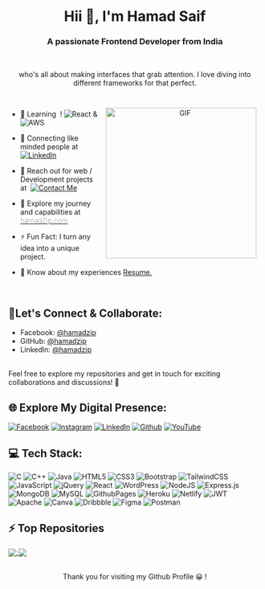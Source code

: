 <h1 align="center">Hii 👋, I'm Hamad Saif</h1>
<h3 align="center">A passionate Frontend Developer from India</h3><br>
<p align="center">who's all about making interfaces that grab attention. I love diving into different frameworks for that perfect.</p><br>

<a target="_blank" align="center" >
  <img style="padding: 10px 10px 0px 10px;" align="right" top="700" height="300" width="300" alt="GIF" src="https://guruprasad.codes/_next/image?url=%2F_next%2Fstatic%2Fmedia%2Fcoder.41289687.gif&w=750&q=75">
</a>

- 🌱 Learning &nbsp;!  ![React](https://img.shields.io/badge/react-%2320232a.svg?style=for-the-badge&logo=react&logoColor=%2361DAFB) &amp; ![AWS](https://img.shields.io/badge/AWS-%23FF9900.svg?style=for-the-badge&logo=amazon-aws&logoColor=white)
  
- 🔭 Connecting like minded people at &nbsp;[![LinkedIn](https://img.shields.io/badge/LinkedIn-0077B5?style=for-the-badge&logo=linkedin&logoColor=white)](https://linkedin.com/in/hamadzip)

- 💬 Reach out for web / Development projects at &nbsp;[![Contact Me](https://img.shields.io/badge/Gmail-D14836?style=for-the-badge&logo=gmail&logoColor=white)](mailto:hamadsaif.zip@gmail.com)

- 📄 Explore my journey and capabilities at <strong style="font-weight:100"> [hamadZip.com](https://hamadzip.vercel.app) </strong>

- ⚡ Fun Fact: I turn any idea into a unique project.

- 📄 Know about my experiences <a href="https://hamadzip.vercel.app/resume" target="blank">Resume.</a>
<br/>

## 📧Let's Connect & Collaborate:<br>
- Facebook: [@hamadzip](https://www.facebook.com/hamad.saif.146/)<br>
- GitHub: [@hamadzip](https://github.com/HamadCoder2)<br>
- LinkedIn: [@hamadzip](https://linkedin.com/in/hamadzip)<br><br>

Feel free to explore my repositories and get in touch for exciting collaborations and discussions! 🚀


## 🌐 Explore My Digital Presence:
[![Facebook](https://img.shields.io/badge/Facebook-%231877F2.svg?logo=Facebook&logoColor=white)](https://www.facebook.com/hamad.saif.146/) [![Instagram](https://img.shields.io/badge/Instagram-%23E4405F.svg?logo=Instagram&logoColor=white)](https://instagram.com/hamadzip_) [![LinkedIn](https://img.shields.io/badge/LinkedIn-%230077B5.svg?logo=linkedin&logoColor=white)](https://www.linkedin.com/in/hamadzip/) [![Github](https://img.shields.io/badge/github%20-121013?style=for-the-badge&logo=github&logoColor=white)](https://github.com/HamadCoder2) [![YouTube](https://img.shields.io/badge/YouTube-%23FF0000.svg?logo=YouTube&logoColor=white)](https://www.youtube.com/channel/UCC9PvNqyhfuST04U_sgyNMQ) 

## 💻 Tech Stack:
![C](https://img.shields.io/badge/c-%2300599C.svg?style=for-the-badge&logo=c&logoColor=white) ![C++](https://img.shields.io/badge/c++-%2300599C.svg?style=for-the-badge&logo=c%2B%2B&logoColor=white) ![Java](https://img.shields.io/badge/java-%23ED8B00.svg?style=for-the-badge&logo=openjdk&logoColor=white) ![HTML5](https://img.shields.io/badge/html5-%23E34F26.svg?style=for-the-badge&logo=html5&logoColor=white) ![CSS3](https://img.shields.io/badge/css3-%231572B6.svg?style=for-the-badge&logo=css3&logoColor=white)  ![Bootstrap](https://img.shields.io/badge/bootstrap-%238511FA.svg?style=for-the-badge&logo=bootstrap&logoColor=white) ![TailwindCSS](https://img.shields.io/badge/tailwindcss-%2338B2AC.svg?style=for-the-badge&logo=tailwind-css&logoColor=white) ![JavaScript](https://img.shields.io/badge/javascript-%23323330.svg?style=for-the-badge&logo=javascript&logoColor=%23F7DF1E) ![jQuery](https://img.shields.io/badge/jquery-%230769AD.svg?style=for-the-badge&logo=jquery&logoColor=white) ![React](https://img.shields.io/badge/react-%2320232a.svg?style=for-the-badge&logo=react&logoColor=%2361DAFB)  ![WordPress](https://img.shields.io/badge/WordPress-%23117AC9.svg?style=for-the-badge&logo=WordPress&logoColor=white)  ![NodeJS](https://img.shields.io/badge/node.js-6DA55F?style=for-the-badge&logo=node.js&logoColor=white) ![Express.js](https://img.shields.io/badge/express.js-%23404d59.svg?style=for-the-badge&logo=express&logoColor=%2361DAFB) ![MongoDB](https://img.shields.io/badge/MongoDB-%234ea94b.svg?style=for-the-badge&logo=mongodb&logoColor=white) ![MySQL](https://img.shields.io/badge/mysql-%2300000f.svg?style=for-the-badge&logo=mysql&logoColor=white) ![GithubPages](https://img.shields.io/badge/github%20pages-121013?style=for-the-badge&logo=github&logoColor=white) ![Heroku](https://img.shields.io/badge/heroku-%23430098.svg?style=for-the-badge&logo=heroku&logoColor=white) ![Netlify](https://img.shields.io/badge/netlify-%23000000.svg?style=for-the-badge&logo=netlify&logoColor=#00C7B7) ![JWT](https://img.shields.io/badge/JWT-black?style=for-the-badge&logo=JSON%20web%20tokens) ![Apache](https://img.shields.io/badge/apache-%23D42029.svg?style=for-the-badge&logo=apache&logoColor=white) ![Canva](https://img.shields.io/badge/Canva-%2300C4CC.svg?style=for-the-badge&logo=Canva&logoColor=white) ![Dribbble](https://img.shields.io/badge/Dribbble-EA4C89?style=for-the-badge&logo=dribbble&logoColor=white) ![Figma](https://img.shields.io/badge/figma-%23F24E1E.svg?style=for-the-badge&logo=figma&logoColor=white) ![Postman](https://img.shields.io/badge/Postman-FF6C37?style=for-the-badge&logo=postman&logoColor=white)


## ⚡ Top Repositories
<a href="https://github.com/PrakashZip/College-System-Laravel.git">
  <img align="center" src="https://github-readme-stats.vercel.app/api/pin/?username=PrakashZip&repo=College-System-Laravel&theme=buefy" />
</a>
<a href="https://github.com/PrakashZip/Discussion-fourm.git">
  <img align="center" src="https://github-readme-stats.vercel.app/api/pin/?username=PrakashZip&repo=Discussion-fourm&theme=buefy" />
</a>

<br>
<br>
<p align="center">Thank you for visiting my Github Profile 😀 !</p> 

